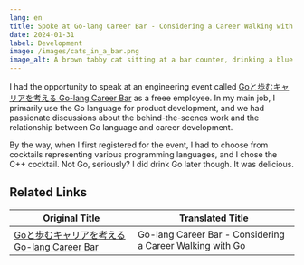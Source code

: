 ```yaml
---
lang: en
title: Spoke at Go-lang Career Bar - Considering a Career Walking with Go
date: 2024-01-31
label: Development
image: /images/cats_in_a_bar.png
image_alt: A brown tabby cat sitting at a bar counter, drinking a blue cocktail with a straw. In the background, several other cats are sitting in soft lighting.
---
```


I had the opportunity to speak at an engineering event called [Goと歩むキャリアを考える Go-lang Career Bar](https://forkwell.connpass.com/event/305831/) as a freee employee. In my main job, I primarily use the Go language for product development, and we had passionate discussions about the behind-the-scenes work and the relationship between Go language and career development.

By the way, when I first registered for the event, I had to choose from cocktails representing various programming languages, and I chose the C++ cocktail. Not Go, seriously? I did drink Go later though. It was delicious.

## Related Links

| Original Title | Translated Title |
|---|---|
| [Goと歩むキャリアを考える Go-lang Career Bar](https://forkwell.connpass.com/event/305831/) | Go-lang Career Bar - Considering a Career Walking with Go |
